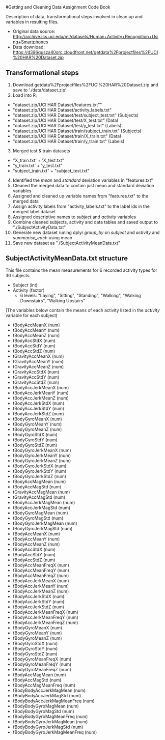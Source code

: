 #Getting and Cleaning Data Assignment Code Book

Description of data, transformational steps involved in clean up and variables in resulting files.
* Original data source: 
http://archive.ics.uci.edu/ml/datasets/Human+Activity+Recognition+Using+Smartphones
* Data download:
https://d396qusza40orc.cloudfront.net/getdata%2Fprojectfiles%2FUCI%20HAR%20Dataset.zip

## Transformational steps
1. Download getdata%2Fprojectfiles%2FUCI%20HAR%20Dataset.zip and save to './data/dataset.zip'
2. Load into R;
  * "dataset.zip/UCI HAR Dataset/features.txt""
  * "dataset.zip/UCI HAR Dataset/activity_labels.txt"
  * "dataset.zip/UCI HAR Dataset/test/subject_test.txt" (Subjects)
  * "dataset.zip/UCI HAR Dataset/test/X_test.txt" (Data)
  * "dataset.zip/UCI HAR Dataset/test/y_test.txt" (Labels)
  * "dataset.zip/UCI HAR Dataset/train/subject_train.txt" (Subjects)
  * "dataset.zip/UCI HAR Dataset/train/X_train.txt" (Data)
  * "dataset.zip/UCI HAR Dataset/train/y_train.txt" (Labels)
3. Merged test & train datasets
  * "X_train.txt' + 'X_test.txt"
  * "y_train.txt' + 'y_test.txt"
  * "subject_train.txt" + "subject_test.txt"
4. Identified the *mean* and *standard* deviation variables in "features.txt"
5. Cleaned the merged data to contain just mean and standard deviation variables
6. Assigned and cleaned up variable names from "features.txt" to the merged data 
7. Assign activity labels from "activity_labels.txt" to the label ids in the merged label dataset
8. Assigned descriptive names to *subject* and *activity* variables
9. Combine cleaned subjects, activity and data tables and saved output to "./SubjectActivityData.txt"
10. Generate new dataset runing dplyr *group_by* on *subject* and *activity* and *summarise_each* using mean
11. Save new dataset as "./SubjectActivityMeanData.txt"

## SubjectActivityMeanData.txt structure
This file contains the mean measurements for 6 recorded activity types for 30 subjects.
* Subject (int)
* Activity (factor)
  * 6 levels: "Laying", "Sitting", "Standing", "Walking", "Walking Downstairs", "Walking Upstairs"

(The variables below contain the means of each activity listed in the *activity* variable for each subject)
* tBodyAccMeanX (num)
* tBodyAccMeanY (num)
* tBodyAccMeanZ (num)
* tBodyAccStdX (num)
* tBodyAccStdY (num)
* tBodyAccStdZ (num)
* tGravityAccMeanX (num)
* tGravityAccMeanY (num)
* tGravityAccMeanZ (num)
* tGravityAccStdX (num)
* tGravityAccStdY (num)
* tGravityAccStdZ (num)
* tBodyAccJerkMeanX (num)
* tBodyAccJerkMeanY (num)
* tBodyAccJerkMeanZ (num)
* tBodyAccJerkStdX (num)
* tBodyAccJerkStdY (num)
* tBodyAccJerkStdZ (num)
* tBodyGyroMeanX (num)
* tBodyGyroMeanY (num)
* tBodyGyroMeanZ (num)
* tBodyGyroStdX (num)
* tBodyGyroStdY (num)
* tBodyGyroStdZ (num)
* tBodyGyroJerkMeanX (num)
* tBodyGyroJerkMeanY (num)
* tBodyGyroJerkMeanZ (num)
* tBodyGyroJerkStdX (num)
* tBodyGyroJerkStdY (num)
* tBodyGyroJerkStdZ (num)
* tBodyAccMagMean (num)
* tBodyAccMagStd (num)
* tGravityAccMagMean (num)
* tGravityAccMagStd (num)
* tBodyAccJerkMagMean (num)
* tBodyAccJerkMagStd (num)
* tBodyGyroMagMean (num)
* tBodyGyroMagStd (num)
* tBodyGyroJerkMagMean (num)
* tBodyGyroJerkMagStd (num)
* fBodyAccMeanX (num)
* fBodyAccMeanY (num)
* fBodyAccMeanZ (num)
* fBodyAccStdX (num)
* fBodyAccStdY (num)
* fBodyAccStdZ (num)
* fBodyAccMeanFreqX (num)
* fBodyAccMeanFreqY (num)
* fBodyAccMeanFreqZ (num)
* fBodyAccJerkMeanX (num)
* fBodyAccJerkMeanY (num)
* fBodyAccJerkMeanZ (num)
* fBodyAccJerkStdX (num)
* fBodyAccJerkStdY (num)
* fBodyAccJerkStdZ (num)
* fBodyAccJerkMeanFreqX (num)
* fBodyAccJerkMeanFreqY (num)
* fBodyAccJerkMeanFreqZ (num)
* fBodyGyroMeanX (num)
* fBodyGyroMeanY (num)
* fBodyGyroMeanZ (num)
* fBodyGyroStdX (num)
* fBodyGyroStdY (num)
* fBodyGyroStdZ (num)
* fBodyGyroMeanFreqX (num)
* fBodyGyroMeanFreqY (num)
* fBodyGyroMeanFreqZ (num)
* fBodyAccMagMean (num)
* fBodyAccMagStd (num)
* fBodyAccMagMeanFreq (num)
* fBodyBodyAccJerkMagMean (num)
* fBodyBodyAccJerkMagStd (num)
* fBodyBodyAccJerkMagMeanFreq  (num)
* fBodyBodyGyroMagMean (num)
* fBodyBodyGyroMagStd (num)
* fBodyBodyGyroMagMeanFreq (num)
* fBodyBodyGyroJerkMagMean (num)
* fBodyBodyGyroJerkMagStd (num)
* fBodyBodyGyroJerkMagMeanFreq (num)